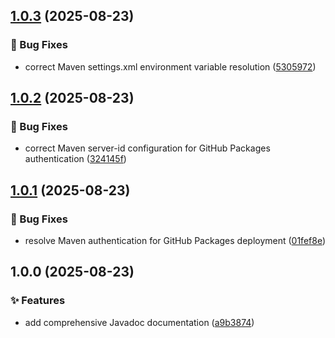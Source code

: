 ## [1.0.3](https://github.com/timveil/bloviate/compare/v1.0.2...v1.0.3) (2025-08-23)

### 🐛 Bug Fixes

* correct Maven settings.xml environment variable resolution ([5305972](https://github.com/timveil/bloviate/commit/5305972a66712fa1758f098dd92bd62c10f1a113))

## [1.0.2](https://github.com/timveil/bloviate/compare/v1.0.1...v1.0.2) (2025-08-23)

### 🐛 Bug Fixes

* correct Maven server-id configuration for GitHub Packages authentication ([324145f](https://github.com/timveil/bloviate/commit/324145f6344095b40539b0a2874c1b5d0ad48410))

## [1.0.1](https://github.com/timveil/bloviate/compare/v1.0.0...v1.0.1) (2025-08-23)

### 🐛 Bug Fixes

* resolve Maven authentication for GitHub Packages deployment ([01fef8e](https://github.com/timveil/bloviate/commit/01fef8ed82139781796cae11be0102a1ffc0bb69))

## 1.0.0 (2025-08-23)

### ✨ Features

* add comprehensive Javadoc documentation ([a9b3874](https://github.com/timveil/bloviate/commit/a9b3874d2894c2a76aa90a2ba4b07d30b56e9e4b))
